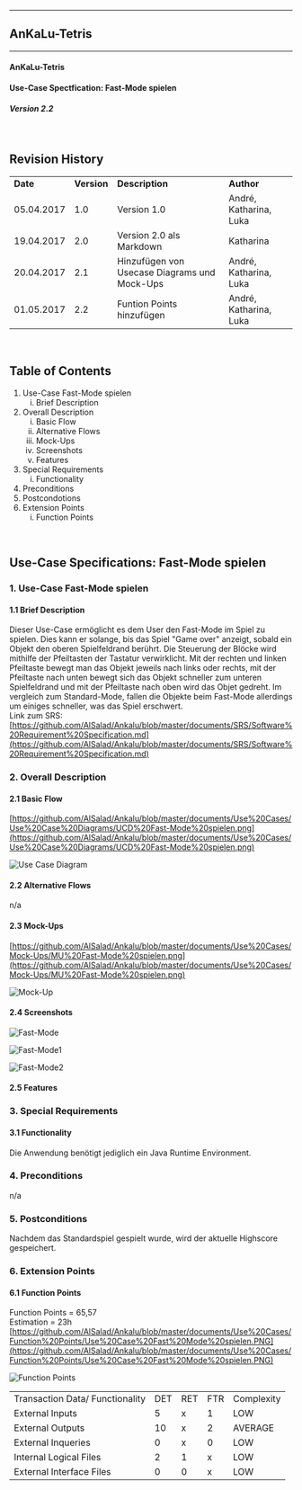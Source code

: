 ----------
##  AnKaLu-Tetris  ##
----------

####  AnKaLu-Tetris  ####

####  Use-Case Spectfication: Fast-Mode spielen  ####

#####  Version 2.2  #####

</br>

##  Revision History  ##

<table> 
<tr><td><b>Date</b></td><td><b>Version</b></td><td><b>Description</b></td><td><b>Author</b></td></tr>
<tr><td>05.04.2017</td><td>1.0</td><td>Version 1.0</td><td>André, Katharina, Luka</td></tr>
<tr><td>19.04.2017</td><td>2.0</td><td>Version 2.0 als Markdown</td><td>Katharina</td></tr>
<tr><td>20.04.2017</td><td>2.1</td><td>Hinzufügen von Usecase Diagrams und Mock-Ups</td><td>André, Katharina, Luka</td></tr>
<tr><td>01.05.2017</td><td>2.2</td><td>Funtion Points hinzufügen</td><td>André, Katharina, Luka</td></tr>
</table>
</br>

##  Table of Contents  ##

<ol>
<li>Use-Case Fast-Mode spielen
<ol type = i>
<li>Brief Description</li>
</ol>
<li> Overall Description
<ol type = i>
<li>Basic Flow</li>
<li>Alternative Flows</li>
<li>Mock-Ups</li>
<li>Screenshots</li>
<li>Features</li>
</ol>
<li>Special Requirements
<ol type = i>
<li>Functionality</li>
</ol>
<li>Preconditions</li>
<li>Postcondotions</li>
<li>Extension Points
<ol type = i>
<li>Function Points</li>
</ol>
</ol>
</br>

##  Use-Case Specifications: Fast-Mode spielen  ##

###  1. Use-Case Fast-Mode spielen  ###

####  1.1 Brief Description  ####

Dieser Use-Case ermöglicht es dem User den Fast-Mode im Spiel zu spielen. Dies kann er solange, bis das Spiel "Game over" anzeigt, sobald ein Objekt den oberen Spielfeldrand berührt. Die Steuerung der Blöcke wird mithilfe der Pfeiltasten der Tastatur verwirklicht. Mit der rechten und linken Pfeiltaste bewegt man das Objekt jeweils nach links oder rechts, mit der Pfeiltaste nach unten bewegt sich das Objekt schneller zum unteren Spielfeldrand und mit der Pfeiltaste nach oben wird das Objet gedreht. Im vergleich zum Standard-Mode, fallen die Objekte beim Fast-Mode allerdings um einiges schneller, was das Spiel erschwert.</br>
Link zum SRS: [https://github.com/AlSalad/Ankalu/blob/master/documents/SRS/Software%20Requirement%20Specification.md](https://github.com/AlSalad/Ankalu/blob/master/documents/SRS/Software%20Requirement%20Specification.md)

###  2. Overall Description  ###

####  2.1 Basic Flow  ####

[https://github.com/AlSalad/Ankalu/blob/master/documents/Use%20Cases/Use%20Case%20Diagrams/UCD%20Fast-Mode%20spielen.png](https://github.com/AlSalad/Ankalu/blob/master/documents/Use%20Cases/Use%20Case%20Diagrams/UCD%20Fast-Mode%20spielen.png)

![Use Case Diagram](https://github.com/AlSalad/Ankalu/blob/master/documents/Use%20Cases/Use%20Case%20Diagrams/UCD%20Fast-Mode%20spielen.png "UCD")

####  2.2 Alternative Flows  ####

n/a

####  2.3 Mock-Ups  ####

[https://github.com/AlSalad/Ankalu/blob/master/documents/Use%20Cases/Mock-Ups/MU%20Fast-Mode%20spielen.png](https://github.com/AlSalad/Ankalu/blob/master/documents/Use%20Cases/Mock-Ups/MU%20Fast-Mode%20spielen.png)

![Mock-Up](https://github.com/AlSalad/Ankalu/blob/master/documents/Use%20Cases/Mock-Ups/MU%20Fast-Mode%20spielen.png "Mock-Up")

####  2.4 Screenshots  ####

![Fast-Mode](https://github.com/AlSalad/Ankalu/blob/master/documents/Use%20Cases/Screenshots/Fast%20Mode%201.JPG "Fast-Mode")

![Fast-Mode1](https://github.com/AlSalad/Ankalu/blob/master/documents/Use%20Cases/Screenshots/Fast%20Mode%202.JPG "Fast-Mode1")

![Fast-Mode2](https://github.com/AlSalad/Ankalu/blob/master/documents/Use%20Cases/Screenshots/Fast%20Mode%203.JPG "Fast-Mode2")

####  2.5 Features  ####

###  3. Special Requirements  ###

####  3.1 Functionality  ####

Die Anwendung benötigt jediglich ein Java Runtime Environment.

###  4. Preconditions  ###

n/a

###  5. Postconditions  ###

Nachdem das Standardspiel gespielt wurde, wird der aktuelle Highscore gespeichert.

###  6. Extension Points  ###

####  6.1 Function Points  ####

Function Points = 65,57 <br>
Estimation = 23h <br>
[https://github.com/AlSalad/Ankalu/blob/master/documents/Use%20Cases/Function%20Points/Use%20Case%20Fast%20Mode%20spielen.PNG](https://github.com/AlSalad/Ankalu/blob/master/documents/Use%20Cases/Function%20Points/Use%20Case%20Fast%20Mode%20spielen.PNG)

![Function Points](https://github.com/AlSalad/Ankalu/blob/master/documents/Use%20Cases/Function%20Points/Use%20Case%20Fast%20Mode%20spielen.PNG "Function Points")

<table>
<tr><td>Transaction Data/ Functionality</td><td>DET</td><td>RET</td><td>FTR</td><td>Complexity</td></tr>
<tr><td>External Inputs</td><td>5</td><td>x</td><td>1</td><td>LOW</td></tr>
<tr><td>External Outputs</td><td>10</td><td>x</td><td>2</td><td>AVERAGE</td></tr>
<tr><td>External Inqueries</td><td>0</td><td>x</td><td>0</td><td>LOW</td></tr>
<tr><td>Internal Logical Files</td><td>2</td><td>1</td><td>x</td><td>LOW</td></tr>
<tr><td>External Interface Files</td><td>0</td><td>0</td><td>x</td><td>LOW</td></tr>
</table>
